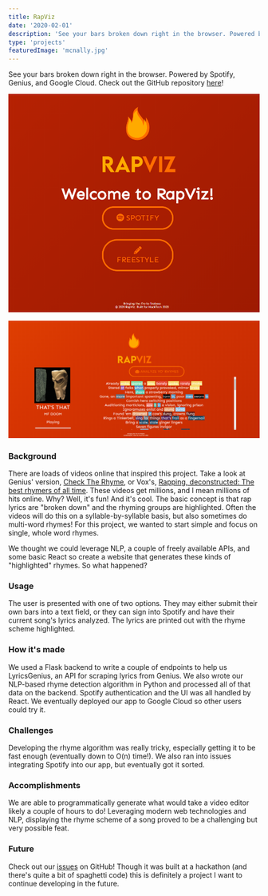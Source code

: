 ```yaml
---
title: RapViz
date: '2020-02-01'
description: 'See your bars broken down right in the browser. Powered by Spotify, Genius, and Google Cloud.'
type: 'projects'
featuredImage: 'mcnally.jpg'
---
```


See your bars broken down right in the browser. Powered by Spotify, Genius, and Google Cloud. Check out the GitHub repository [here](https://github.com/michaelfromyeg)!

<!-- ![RapViz logo](./rapviz-text-logo.png "RapViz logo") -->

![RapViz app main screen](./rapviz-main.png 'RapViz app main screen')

![RapViz app MF Doom](./rapviz-mfdoom.png 'RapViz app MF Doom')

### Background

There are loads of videos online that inspired this project. Take a look at Genius' version, [Check The Rhyme](https://www.youtube.com/watch?v=1VNHp_flJKE), or Vox's, [Rapping, deconstructed: The best rhymers of all time](https://www.youtube.com/watch?v=QWveXdj6oZU). These videos get millions, and I mean millions of hits online. Why? Well, it's fun! And it's cool. The basic concept is that rap lyrics are "broken down" and the rhyming groups are highlighted. Often the videos will do this on a syllable-by-syllable basis, but also sometimes do multi-word rhymes! For this project, we wanted to start simple and focus on single, whole word rhymes.

We thought we could leverage NLP, a couple of freely available APIs, and some basic React so create a website that generates these kinds of "highlighted" rhymes. So what happened?

### Usage

The user is presented with one of two options. They may either submit their own bars into a text field, or they can sign into Spotify and have their current song's lyrics analyzed. The lyrics are printed out with the rhyme scheme highlighted.

### How it's made

We used a Flask backend to write a couple of endpoints to help us LyricsGenius, an API for scraping lyrics from Genius. We also wrote our NLP-based rhyme detection algorithm in Python and processed all of that data on the backend. Spotify authentication and the UI was all handled by React. We eventually deployed our app to Google Cloud so other users could try it.

### Challenges

Developing the rhyme algorithm was really tricky, especially getting it to be fast enough (eventually down to O(n) time!). We also ran into issues integrating Spotify into our app, but eventually got it sorted.

### Accomplishments

We are able to programmatically generate what would take a video editor likely a couple of hours to do! Leveraging modern web technologies and NLP, displaying the rhyme scheme of a song proved to be a challenging but very possible feat.

### Future

Check out our [issues](https://github.com/michaelfromyeg/RapViz/issues) on GitHub! Though it was built at a hackathon (and there's quite a bit of spaghetti code) this is definitely a project I want to continue developing in the future.
